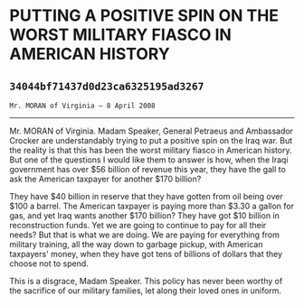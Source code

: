 # PUTTING A POSITIVE SPIN ON THE WORST MILITARY FIASCO IN AMERICAN  HISTORY
## `34044bf71437d0d23ca6325195ad3267`
`Mr. MORAN of Virginia — 8 April 2008`

---


Mr. MORAN of Virginia. Madam Speaker, General Petraeus and Ambassador 
Crocker are understandably trying to put a positive spin on the Iraq 
war. But the reality is that this has been the worst military fiasco in 
American history. But one of the questions I would like them to answer 
is how, when the Iraqi government has over $56 billion of revenue this 
year, they have the gall to ask the American taxpayer for another $170 
billion?

They have $40 billion in reserve that they have gotten from oil being 
over $100 a barrel. The American taxpayer is paying more than $3.30 a 
gallon for gas, and yet Iraq wants another $170 billion? They have got 
$10 billion in reconstruction funds. Yet we are going to continue to 
pay for all their needs? But that is what we are doing. We are paying 
for everything from military training, all the way down to garbage 
pickup, with American taxpayers' money, when they have got tens of 
billions of dollars that they choose not to spend.

This is a disgrace, Madam Speaker. This policy has never been worthy 
of the sacrifice of our military families, let along their loved ones 
in uniform.
